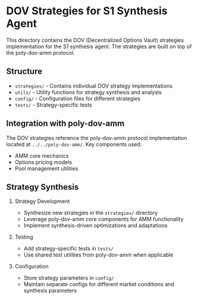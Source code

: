 # DOV Strategies for S1 Synthesis Agent

This directory contains the DOV (Decentralized Options Vault) strategies implementation for the S1 synthesis agent. The strategies are built on top of the poly-dov-amm protocol.

## Structure

- `strategies/` - Contains individual DOV strategy implementations
- `utils/` - Utility functions for strategy synthesis and analysis
- `config/` - Configuration files for different strategies
- `tests/` - Strategy-specific tests

## Integration with poly-dov-amm

The DOV strategies reference the poly-dov-amm protocol implementation located at `../../poly-dov-amm/`. Key components used:
- AMM core mechanics
- Options pricing models
- Pool management utilities

## Strategy Synthesis

1. Strategy Development
   - Synthesize new strategies in the `strategies/` directory
   - Leverage poly-dov-amm core components for AMM functionality
   - Implement synthesis-driven optimizations and adaptations

2. Testing
   - Add strategy-specific tests in `tests/`
   - Use shared test utilities from poly-dov-amm when applicable

3. Configuration
   - Store strategy parameters in `config/`
   - Maintain separate configs for different market conditions and synthesis parameters
